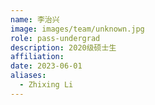 ```yaml
---
name: 李治兴
image: images/team/unknown.jpg
role: pass-undergrad
description: 2020级硕士生
affiliation:
date: 2023-06-01
aliases:
  - Zhixing Li
---
```

